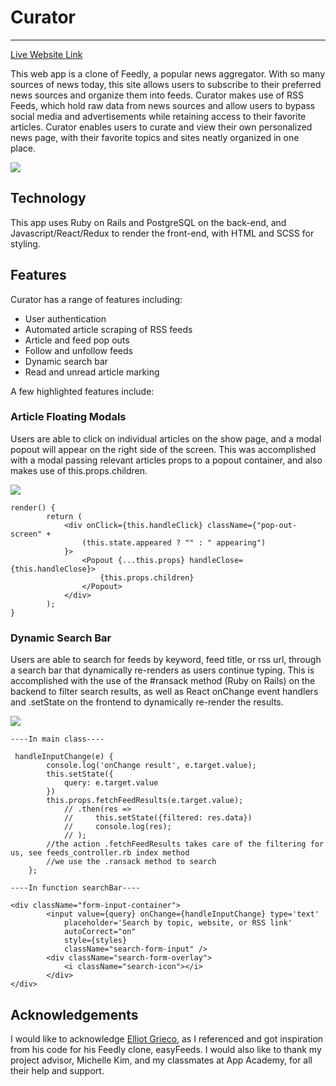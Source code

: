 # Curator

-----------
[Live Website Link](https://curator-1.herokuapp.com/#/)

This web app is a clone of Feedly, a popular news aggregator. With so many sources of news today, this site allows users to subscribe to their preferred news sources and organize them into feeds. Curator makes use of RSS Feeds, which hold raw data from news sources and allow users to bypass social media and advertisements while retaining access to their favorite articles. Curator enables users to curate and view their own personalized news page, with their favorite topics and sites neatly organized in one place. 

![](https://i.imgur.com/90cxFTX.png)

## Technology

This app uses Ruby on Rails and PostgreSQL on the back-end, and Javascript/React/Redux to render the front-end, with HTML and SCSS for styling. 

## Features

Curator has a range of features including: 
* User authentication
* Automated article scraping of RSS feeds
* Article and feed pop outs
* Follow and unfollow feeds
* Dynamic search bar
* Read and unread article marking

A few highlighted features include: 

### Article Floating Modals

Users are able to click on individual articles on the show page, and a modal popout will appear on the right side of the screen. This was accomplished with a modal passing relevant articles props to a popout container, and also makes use of this.props.children.

![](https://i.imgur.com/uKQ6JhZ.jpg)

```
render() {
        return (
            <div onClick={this.handleClick} className={"pop-out-screen" +
                (this.state.appeared ? "" : " appearing")
            }>
                <Popout {...this.props} handleClose={this.handleClose}>
                    {this.props.children}
                </Popout>
            </div>
        );
}
```

### Dynamic Search Bar

Users are able to search for feeds by keyword, feed title, or rss url, through a search bar that dynamically re-renders as users continue typing. This is accomplished with the use of the #ransack method (Ruby on Rails) on the backend to filter search results, as well as React onChange event handlers and .setState on the frontend to dynamically re-render the results. 

![](https://i.imgur.com/g22Bb0Z.png)

```
----In main class----

 handleInputChange(e) {
        console.log('onChange result', e.target.value);
        this.setState({
            query: e.target.value
        })
        this.props.fetchFeedResults(e.target.value);
            // .then(res => 
            //     this.setState({filtered: res.data})
            //     console.log(res);
            // );
        //the action .fetchFeedResults takes care of the filtering for us, see feeds_controller.rb index method
        //we use the .ransack method to search
    };

----In function searchBar----

<div className="form-input-container">
        <input value={query} onChange={handleInputChange} type='text'
            placeholder='Search by topic, website, or RSS link'
            autoCorrect="on"
            style={styles}
            className="search-form-input" />
        <div className="search-form-overlay">
            <i className="search-icon"></i>
        </div>
</div>

```


## Acknowledgements

I would like to acknowledge [Elliot Grieco](https://github.com/etgrieco), as I referenced and got inspiration from his code for his Feedly clone, easyFeeds. I would also like to thank my project advisor, Michelle Kim, and my classmates at App Academy, for all their help and support. 
